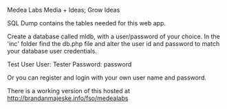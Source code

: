 Medea Labs
Media + Ideas; Grow Ideas

SQL Dump contains the tables needed for this web app.

Create a database called mldb, with a user/password of your choice. In the 'inc' folder find the db.php file and alter the user id and password to match your database user credentials.

Test User
User: Tester
Password: password


Or you can register and login with your own user name and password.


There is a working version of this hosted at http://brandanmajeske.info/fso/medealabs